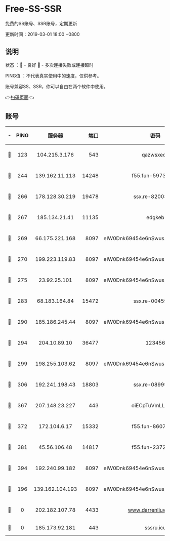 # Free-SS-SSR

免费的SS账号、SSR账号，定期更新

更新时间：2019-03-01 18:00 +0800

## 说明

状态     ：🙂 - 良好 🙁 - 多次连接失败或连接超时

PING值   ：不代表真实使用中的速度，仅供参考。

账号兼容SS、SSR，你可以自由在两个软件中使用。

👉[扫码页面](https://liesauer.github.io/free-ss-ssr.github.io/)👈

## 账号

|-|PING|服务器|端口|密码|加密方式|区域|
|:----:|:----:|:-----:|-----:|:----:|:----:|:----:|
|🙂|123|104.215.3.176|543|qazwsxedc|aes-256-gcm|JP|
|🙂|244|139.162.11.113|14248|f55.fun-59730477|aes-256-cfb|SG|
|🙂|266|178.128.30.219|19478|ssx.re-82003000|aes-256-cfb|SG|
|🙂|267|185.134.21.41|11135|edgkeb|aes-256-cfb|GB|
|🙂|269|66.175.221.168|8097|eIW0Dnk69454e6nSwuspv9DmS201tQ0D|aes-256-cfb|US|
|🙂|270|199.223.119.83|8097|eIW0Dnk69454e6nSwuspv9DmS201tQ0D|aes-256-cfb|US|
|🙂|275|23.92.25.101|8097|eIW0Dnk69454e6nSwuspv9DmS201tQ0D|aes-256-cfb|US|
|🙂|283|68.183.164.84|15472|ssx.re-00459440|aes-256-cfb|US|
|🙂|290|185.186.245.44|8097|eIW0Dnk69454e6nSwuspv9DmS201tQ0D|aes-256-cfb|NL|
|🙂|294|204.10.89.10|36477|123456|aes-256-cfb|US|
|🙂|299|198.255.103.62|8097|eIW0Dnk69454e6nSwuspv9DmS201tQ0D|aes-256-cfb|US|
|🙂|306|192.241.198.43|18803|ssx.re-08999110|aes-256-cfb|US|
|🙂|367|207.148.23.227|443|oiECpTuVmLLxk4Ts|aes-256-cfb|US|
|🙂|372|172.104.6.17|15332|f55.fun-86079232|aes-256-cfb|US|
|🙂|381|45.56.106.48|14817|f55.fun-23726526|aes-256-cfb|US|
|🙂|394|192.240.99.182|8097|eIW0Dnk69454e6nSwuspv9DmS201tQ0D|aes-256-cfb|US|
|🙂|196|139.162.104.193|8097|eIW0Dnk69454e6nSwuspv9DmS201tQ0D|aes-256-cfb|JP|
|🙁|0|202.182.107.78|4433|www.darrenliuwei.com|aes-256-cfb|JP|
|🙁|0|185.173.92.181|443|sssru.icu|rc4-md5|RU|
